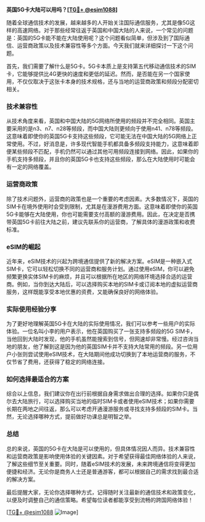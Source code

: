 **英国5G卡大陆可以用吗？[[TG💪+ @esim1088](https://t.me/s/esim1088)]**

随着全球通信技术的发展，越来越多的人开始关注国际通信服务，尤其是像5G这样的高速网络。对于那些经常往返于英国和中国大陆的人来说，一个常见的问题是：英国的5G卡能不能在大陆使用呢？这个问题看似简单，但涉及到了国际通信、运营商政策以及技术兼容性等多个方面。今天我们就来详细探讨一下这个问题。

首先，我们需要了解什么是5G卡。5G卡本质上是支持第五代移动通信技术的SIM卡，它能够提供比4G更快的速度和更低的延迟。然而，是否能在另一个国家使用，不仅仅取决于这张卡本身的技术规格，还与当地的运营商政策和频段分配密切相关。

### **技术兼容性**

从技术角度来看，英国和中国大陆的5G网络所使用的频段并不完全相同。英国主要采用的是n3、n7、n28等频段，而中国大陆则更倾向于使用n41、n78等频段。这意味着即使你的英国5G卡支持这些频段，它可能无法在中国大陆的5G网络上正常使用。不过，好消息是，许多现代智能手机都具备多频段支持能力，这意味着即便某些频段不匹配，手机仍然可以通过其他可用频段连接到网络。因此，如果你的手机支持多频段，并且你的英国5G卡也支持这些频段，那么在大陆使用时可能会有一定的网络覆盖。

### **运营商政策**

除了技术问题外，运营商的政策也是一个重要的考虑因素。大多数情况下，英国的SIM卡在境外使用时会受到限制，尤其是在漫游费用方面。这意味着即使你的英国5G卡能够在大陆使用，你也可能需要支付高额的漫游费用。因此，在决定是否携带英国5G卡前往大陆之前，建议先联系你的运营商，了解具体的漫游政策和收费标准。

### **eSIM的崛起**

近年来，eSIM技术的兴起为跨境通信提供了新的解决方案。eSIM是一种嵌入式SIM卡，它可以轻松切换不同的运营商和服务计划。通过使用eSIM，你可以避免频繁更换实体SIM卡的麻烦，并且可以根据所在地区的网络环境选择合适的运营商。例如，当你到达大陆后，可以选择购买本地的SIM卡或订阅本地的虚拟运营商服务，这样既能享受本地优惠的资费，又能确保良好的网络体验。

### **实际使用经验分享**

为了更好地理解英国5G卡在大陆的实际使用情况，我们可以参考一些用户的实际体验。一位名叫小李的用户表示，他在英国购买了一张支持多频段的5G SIM卡，当他回到大陆时发现，他的手机虽然能搜索到信号，但网速却非常慢。经过咨询当地的朋友，他了解到这是因为他的英国SIM卡并不支持大陆常用的频段。另一位用户小张则尝试使用eSIM技术，在大陆期间他成功切换到了本地运营商的服务，不仅节省了费用，还获得了稳定的网络连接。

### **如何选择最适合的方案**

综合以上信息，我们建议你在出行前根据自身需求做出合理的选择。如果你只是偶尔去大陆旅行，可以选择购买当地的临时SIM卡或者使用eSIM技术；如果你需要长期在两地之间往返，那么可以考虑开通漫游服务或寻找支持多频段的SIM卡。当然，无论选择哪种方式，提前做好功课总是明智之举。

### **总结**

总的来说，英国的5G卡在大陆是可以使用的，但具体情况因人而异。技术兼容性和运营商政策是影响使用体验的关键因素。对于希望获得最佳网络体验的人来说，了解这些细节至关重要。同时，随着eSIM技术的发展，未来跨境通信将变得更加便捷和经济。无论你是商务人士还是普通游客，都可以根据自己的需求找到最合适的解决方案。

最后提醒大家，无论你选择哪种方式，记得随时关注最新的通信技术和政策变化，以便及时调整自己的通信策略。希望每位读者都能享受到流畅的跨国网络体验！

[[TG💪+ @esim1088](https://t.me/s/esim1088) ![Image](https://i.postimg.cc/4NQfJmqS/Snipaste-2025-05-13-00-14-12.png)]